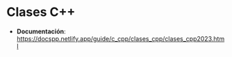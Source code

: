 # Clases C++

+ **Documentación**: https://docspp.netlify.app/guide/c_cpp/clases_cpp/clases_cpp2023.html
